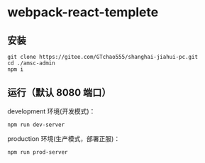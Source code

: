 # webpack-react-templete

## 安装
```
git clone https://gitee.com/GTchao555/shanghai-jiahui-pc.git
cd ./amsc-admin
npm i
```

## 运行（默认 8080 端口）
development 环境(开发模式)：
```
npm run dev-server
```

production 环境(生产模式，部署正服)：
```
npm run prod-server
```
